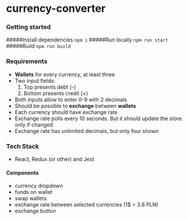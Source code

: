 # currency-converter
### Getting started
#####Install dependencies
`npm i`
#####Run locally
`npm run start`
#####Build
`npm run build`
    
### Requirements
* **Wallets** for every currency, at least three
* Two input fields: 
    1) Top presents debt (-)
    2) Bottom presents credit (+)
* Both inputs allow to enter 0-9 with 2 decimals
* Should be possible to **exchange** between **wallets**
* Each currency should have exchange rate
* Exchange rate polls every 10 seconds. But it should update the store only if changed
* Exchange rate has unlimited decimals, but only four shown

### Tech Stack
* React, Redux (or other) and Jest

#### Components
* currency dropdown
* funds on wallet
* swap wallets
* exchange rate between selected currencies (1$ = 3.8 PLN)
* exchange button
